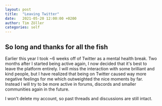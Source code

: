 ```yaml
---
layout: post
title:  "Leaving Twitter"
date:   2021-05-20 12:00:00 +0200
author: Tim Zöller
categories: self
---
```


## So long and thanks for all the fish
Earlier this year I took ~6 weeks off of Twitter as a mental health break. Two months after I started being active again, I now decided that it's best to leave the platform entirely. I will miss the interaction with some brilliant and kind people, but I have realized that being on Twitter caused way more negative feelings for me which outweighted the nice moments by far. Instead I will try to be more active in forums, discords and smaller communities again in the future.

I won't delete my account, so past threads and discussions are still intact.
